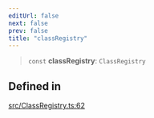 ```yaml
---
editUrl: false
next: false
prev: false
title: "classRegistry"
---
```


> `const` **classRegistry**: `ClassRegistry`

## Defined in

[src/ClassRegistry.ts:62](https://github.com/fabricjs/fabric.js/blob/a0b4adf41e0a1fd81824114cedd4c32bfb8cac25/src/ClassRegistry.ts#L62)
